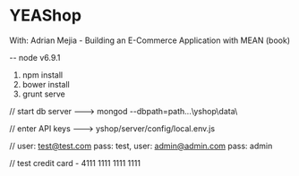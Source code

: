 # YEAShop
With: Adrian Mejia - Building an E-Commerce Application with MEAN (book)

-- node v6.9.1
1. npm install
2. bower install
3. grunt serve

// start db server ---> mongod --dbpath=path...\yshop\data\

// enter API keys  ---> yshop/server/config/local.env.js 

// user: test@test.com 	pass: test,
   user: admin@admin.com 	pass: admin

// test credit card - 4111 1111 1111 1111
